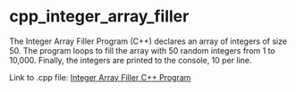# cpp_integer_array_filler
The Integer Array Filler Program (C++) declares an array of integers of size 50. The program loops to fill the array with 50 random integers from 1 to 10,000. Finally, the integers are printed to the console, 10 per line.

Link to .cpp file: <a href="">Integer Array Filler C++ Program</a>
